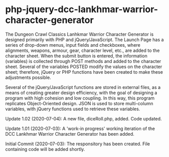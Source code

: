 # php-jquery-dcc-lankhmar-warrior-character-generator
The Dungeon Crawl Classics Lanhkmar Warrior Character Generator is designed primarily with PHP and jQuery/JavaScript. The Launch Page has a series of drop-down menus, input fields and checkboxes, where alignments, weapons, armour, gear, character level, etc., are added to the character sheet. When the submit button is entered, the information (variables) is collected through POST methods and added to the character sheet. Several of the variables POSTED modify the values on the character sheet; therefore, jQuery or PHP functions have been created to make these adjustments possible. 

Several of the jQuery/JavaScript functions are stored in external files, as a means of creating greater design efficiency, with the goal of designing a program with high cohesion and low coupling. In this way, this program replicates Object-Oriented design. JSON is used to store multi-column variables, with jQuery functions used to retrieve these variables.


Update 1.02 (2020-07-04):  A new file, diceRoll.php, added.  Code updated.

Update 1.01 (2020-07-03):  A 'work-in progress' working iteration of the DCC Lankhmar Warrior Character Generator has been added.

Initial Commit (2020-07-03):  The responsitory has been created.  File containing code will be added shortly.
